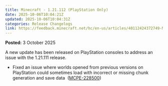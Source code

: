 ```yaml
---
title: Minecraft - 1.21.112 (PlayStation Only)
date: 2025-10-06T10:04:21Z
updated: 2025-10-06T10:04:31Z
categories: Release Changelogs
link: https://feedback.minecraft.net/hc/en-us/articles/40112424372749-Minecraft-1-21-112-PlayStation-Only
---
```


**Posted:** 3 October 2025

A new update has been released on PlayStation consoles to address an issue with the 1.21.111 release.

- Fixed an issue where worlds opened from previous versions on PlayStation could sometimes load with incorrect or missing chunk generation and save data  ([MCPE-228500](https://bugs.mojang.com/browse/MCPE-228500))
